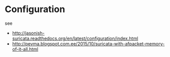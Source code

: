 # Configuration

see
* http://jasonish-suricata.readthedocs.org/en/latest/configuration/index.html
* http://pevma.blogspot.com.ee/2015/10/suricata-with-afpacket-memory-of-it-all.html
